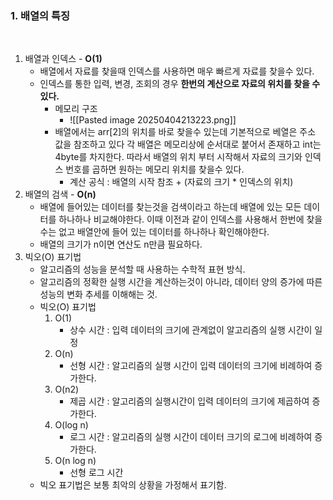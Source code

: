 

### 1. 배열의 특징
<br>

1. 배열과 인덱스 -  **O(1)** 
	- 배열에서 자료를 찾을때 인덱스를 사용하면 매우 빠르게 자료를 찾을수 있다.
	- 인덱스를 통한 입력, 변경, 조회의 경우 **한번의 계산으로 자료의 위치를 찾을 수 있다.**
		- 메모리 구조
			- ![[Pasted image 20250404213223.png]]
		- 배열에서는 arr[2]의 위치를 바로 찾을수 있는데 기본적으로 베열은 주소 값을 참조하고 있다 각 배열은 메모리상에 순서대로 붙어서 존재하고 int는 4byte를 차지한다. 따라서 배열의 위치 부터 시작해서 자료의 크기와 인덱스 번호를 곱하면 원하는 메모리 위치를 찾을수 있다.
			- 계산 공식 : 배열의 시작 참조 + (자료의 크기 * 인덱스의 위치) 
2.  배열의 검색 - **O(n)** 
	- 배열에 들어있는 데이터를 찾는것을 검색이라고 하는데 배열에 있는 모든 데이터를 하나하나 비교해야한다. 이때 이전과 같이 인덱스를 사용해서 한번에 찾을수는 없고 배열안에 들어 있는 데이터를 하나하나 확인해야한다.
	- 배열의 크기가 n이면 연산도 n만큼 필요하다.
3. 빅오(O) 표기법
	- 알고리즘의 성능을 분석할 때 사용하는 수학적 표현 방식.
	- 알고리즘의 정확한 실행 시간을 계산하는것이 아니라, 데이터 양의 증가에 따른 성능의 변화 추세를 이해해는 것.
	- 빅오(O) 표기법
		1. O(1) 
			- 상수 시간 : 입력 데이터의 크기에 관계없이 알고리즘의 실행 시간이 일정
		2. O(n)
			- 선형 시간 : 알고리즘의 실행 시간이 입력 데이터의 크기에 비례하여 증가한다.
		3. O(n2)
			- 제곱 시간 : 알고리즘의 실행시간이 입력 데이터의 크기에 제곱하여 증가한다. 
		4. O(log n)
			- 로그 시간 : 알고리즘의 실행 시간이 데이터 크기의 로그에 비례하여 증가한다.
		5. O(n log n)
			- 선형 로그 시간
	- 빅오 표기법은 보통 최악의 상황을 가정해서 표기함.
	